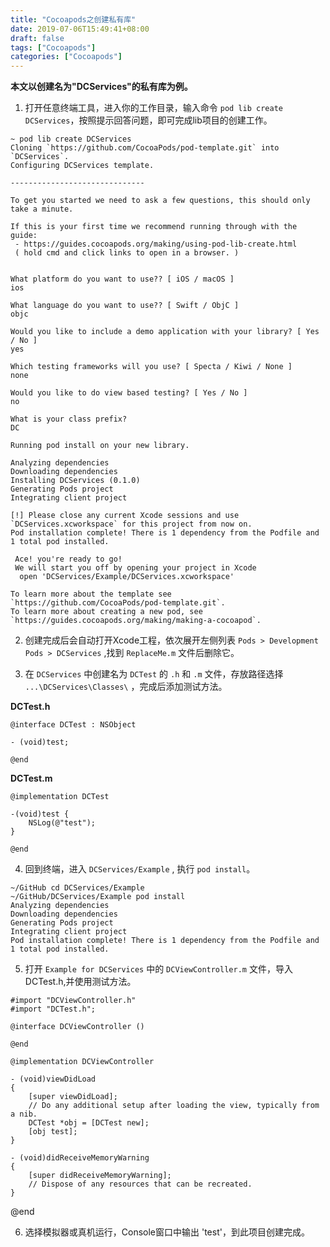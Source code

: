 ```yaml
---
title: "Cocoapods之创建私有库"
date: 2019-07-06T15:49:41+08:00
draft: false
tags: ["Cocoapods"]
categories: ["Cocoapods"]
---
```



**本文以创建名为"DCServices"的私有库为例。**


1. 打开任意终端工具，进入你的工作目录，输入命令 `pod lib create DCServices`，按照提示回答问题，即可完成lib项目的创建工作。

```
~ pod lib create DCServices                                                                                                                         
Cloning `https://github.com/CocoaPods/pod-template.git` into `DCServices`.
Configuring DCServices template.

------------------------------

To get you started we need to ask a few questions, this should only take a minute.

If this is your first time we recommend running through with the guide:
 - https://guides.cocoapods.org/making/using-pod-lib-create.html
 ( hold cmd and click links to open in a browser. )


What platform do you want to use?? [ iOS / macOS ]
ios

What language do you want to use?? [ Swift / ObjC ]
objc

Would you like to include a demo application with your library? [ Yes / No ]
yes

Which testing frameworks will you use? [ Specta / Kiwi / None ]
none

Would you like to do view based testing? [ Yes / No ]
no

What is your class prefix?
DC

Running pod install on your new library.

Analyzing dependencies
Downloading dependencies
Installing DCServices (0.1.0)
Generating Pods project
Integrating client project

[!] Please close any current Xcode sessions and use `DCServices.xcworkspace` for this project from now on.
Pod installation complete! There is 1 dependency from the Podfile and 1 total pod installed.

 Ace! you're ready to go!
 We will start you off by opening your project in Xcode
  open 'DCServices/Example/DCServices.xcworkspace'

To learn more about the template see `https://github.com/CocoaPods/pod-template.git`.
To learn more about creating a new pod, see `https://guides.cocoapods.org/making/making-a-cocoapod`.

```

2. 创建完成后会自动打开Xcode工程，依次展开左侧列表 `Pods > Development Pods > DCServices` ,找到 `ReplaceMe.m` 文件后删除它。

3. 在 `DCServices` 中创建名为 `DCTest` 的 `.h` 和 `.m` 文件，存放路径选择 `...\DCServices\Classes\` ，完成后添加测试方法。
   


**DCTest.h**

```
@interface DCTest : NSObject

- (void)test;

@end
```

**DCTest.m**

``````
@implementation DCTest

-(void)test {
    NSLog(@"test");
}

@end
``````

4. 回到终端，进入 `DCServices/Example` , 执行 `pod install`。

``````
~/GitHub cd DCServices/Example                                                                                                                                  
~/GitHub/DCServices/Example pod install                                                                                                       
Analyzing dependencies
Downloading dependencies
Generating Pods project
Integrating client project
Pod installation complete! There is 1 dependency from the Podfile and 1 total pod installed.
``````

5. 打开 `Example for DCServices` 中的 `DCViewController.m` 文件，导入DCTest.h,并使用测试方法。

``````
#import "DCViewController.h"
#import "DCTest.h";

@interface DCViewController ()

@end

@implementation DCViewController

- (void)viewDidLoad
{
    [super viewDidLoad];
    // Do any additional setup after loading the view, typically from a nib.
    DCTest *obj = [DCTest new];
    [obj test];
}

- (void)didReceiveMemoryWarning
{
    [super didReceiveMemoryWarning];
    // Dispose of any resources that can be recreated.
}
``````
@end

6. 选择模拟器或真机运行，Console窗口中输出 'test'，到此项目创建完成。
